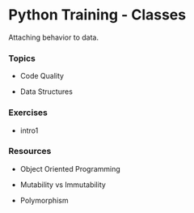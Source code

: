 # Python Training - Classes

Attaching behavior to data.

### Topics


- Code Quality

- Data Structures


### Exercises


- intro1


### Resources


- Object Oriented Programming

- Mutability vs Immutability

- Polymorphism
